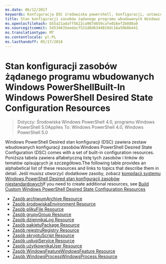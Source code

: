 ```yaml
---
ms.date: 06/12/2017
keywords: Konfiguracja DSC środowiska powershell, konfiguracji, ustawienia
title: Stan konfiguracji zasobów żądanego programu wbudowanych Windows PowerShell
ms.openlocfilehash: b55a21adaff5622ca987d659cafe016ef2b888a0
ms.sourcegitcommit: 54534635eedacf531d8d6344019dc16a50b8b441
ms.translationtype: MT
ms.contentlocale: pl-PL
ms.lasthandoff: 05/17/2018
---
```

# <a name="built-in-windows-powershell-desired-state-configuration-resources"></a><span data-ttu-id="67035-103">Stan konfiguracji zasobów żądanego programu wbudowanych Windows PowerShell</span><span class="sxs-lookup"><span data-stu-id="67035-103">Built-In Windows PowerShell Desired State Configuration Resources</span></span>

> <span data-ttu-id="67035-104">Dotyczy: Środowiska Windows PowerShell 4.0, programu Windows PowerShell 5.0</span><span class="sxs-lookup"><span data-stu-id="67035-104">Applies To: Windows PowerShell 4.0, Windows PowerShell 5.0</span></span>

<span data-ttu-id="67035-105">Windows PowerShell Desired stan konfiguracji (DSC) zawiera zestaw wbudowanych konfiguracji zasobów.</span><span class="sxs-lookup"><span data-stu-id="67035-105">Windows PowerShell Desired State Configuration (DSC) comes with a set of built-in configuration resources.</span></span> <span data-ttu-id="67035-106">Poniższa tabela zawiera alfabetyczną listę tych zasobów i linków do tematów opisujących je szczegółowo.</span><span class="sxs-lookup"><span data-stu-id="67035-106">The following table provides an alphabetical list of these resources and links to topics that describe them in detail.</span></span> <span data-ttu-id="67035-107">Jeśli musisz utworzyć dodatkowe zasoby, zobacz [kompilacji systemu Windows PowerShell Desired stan konfiguracji zasobów niestandardowych](authoringResource.md)</span><span class="sxs-lookup"><span data-stu-id="67035-107">If you need to create additional resources, see [Build Custom Windows PowerShell Desired State Configuration Resources](authoringResource.md)</span></span>

* [<span data-ttu-id="67035-108">Zasób archiwum</span><span class="sxs-lookup"><span data-stu-id="67035-108">Archive Resource</span></span>](archiveResource.md)
* [<span data-ttu-id="67035-109">Zasób środowiska</span><span class="sxs-lookup"><span data-stu-id="67035-109">Environment Resource</span></span>](environmentResource.md)
* [<span data-ttu-id="67035-110">Zasób pliku</span><span class="sxs-lookup"><span data-stu-id="67035-110">File Resource</span></span>](fileResource.md)
* [<span data-ttu-id="67035-111">Zasób grupy</span><span class="sxs-lookup"><span data-stu-id="67035-111">Group Resource</span></span>](groupResource.md)
* [<span data-ttu-id="67035-112">Zasób dziennika</span><span class="sxs-lookup"><span data-stu-id="67035-112">Log Resource</span></span>](logResource.md)
* [<span data-ttu-id="67035-113">Zasób pakietu</span><span class="sxs-lookup"><span data-stu-id="67035-113">Package Resource</span></span>](packageResource.md)
* [<span data-ttu-id="67035-114">Zasób rejestru</span><span class="sxs-lookup"><span data-stu-id="67035-114">Registry Resource</span></span>](registryResource.md)
* [<span data-ttu-id="67035-115">Zasób skryptu</span><span class="sxs-lookup"><span data-stu-id="67035-115">Script Resource</span></span>](scriptResource.md)
* [<span data-ttu-id="67035-116">Zasób usługi</span><span class="sxs-lookup"><span data-stu-id="67035-116">Service Resource</span></span>](serviceResource.md)
* [<span data-ttu-id="67035-117">Zasób użytkownika</span><span class="sxs-lookup"><span data-stu-id="67035-117">User Resource</span></span>](userResource.md)
* [<span data-ttu-id="67035-118">Zasób WindowsFeature</span><span class="sxs-lookup"><span data-stu-id="67035-118">WindowsFeature Resource</span></span>](windowsfeatureResource.md)
* [<span data-ttu-id="67035-119">Zasób WindowsProcess</span><span class="sxs-lookup"><span data-stu-id="67035-119">WindowsProcess Resource</span></span>](windowsProcessResource.md)